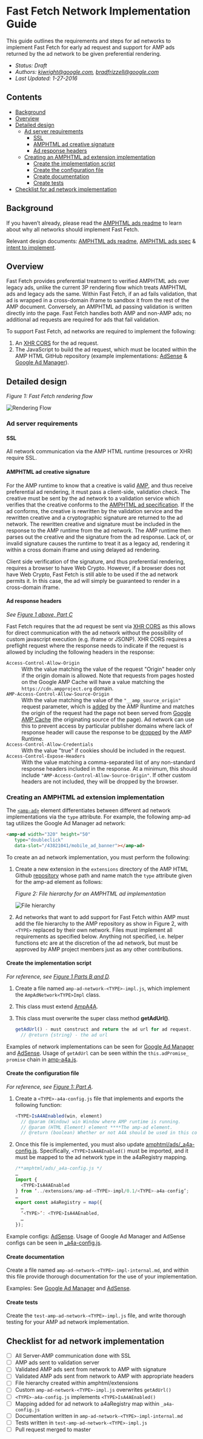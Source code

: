 # Fast Fetch Network Implementation Guide

This guide outlines the requirements and steps for ad networks to implement Fast
Fetch for early ad request and support for AMP ads returned by the ad network to
be given preferential rendering.

* *Status: Draft*
* *Authors: [kjwright@google.com](mailto:kjwright@google.com),
[bradfrizzell@google.com](mailto:bradfrizzell@google.com)*
* *Last Updated: 1-27-2016*

## Contents

* [Background](#background)
* [Overview](#overview)
* [Detailed design](#detailed-design)
  + [Ad server requirements](#ad-server-requirements)
    - [SSL](#ssl)
    - [AMPHTML ad creative signature](#amphtml-ad-creative-signature)
    - [Ad response headers](#ad-response-headers)
  + [Creating an AMPHTML ad extension implementation](#creating-an-amphtml-ad-extension-implementation)
    - [Create the implementation script](#create-the-implementation-script)
    - [Create the configuration file](#create-the-configuration-file)
    - [Create documentation](#create-documentation)
    - [Create tests](#create-tests)
* [Checklist for ad network implementation](#checklist-for-ad-network-implementation)


## Background

If you haven’t already, please read the [AMPHTML ads readme](./a4a-readme.md) to
learn about why all networks should implement Fast Fetch.

Relevant design documents:  [AMPHTML ads readme](./a4a-readme.md),
[AMPHTML ads spec](https://github.com/ampproject/amphtml/blob/master/extensions/amp-a4a/amp-a4a-format.md)
& [intent to implement](https://github.com/ampproject/amphtml/issues/3133).

## Overview

Fast Fetch provides preferential treatment to verified AMPHTML ads over legacy
ads, unlike the current 3P rendering flow which treats AMPHTML ads  and legacy
ads the same. Within Fast Fetch, if an ad fails validation, that ad is wrapped
in a cross-domain iframe to sandbox it from the rest of the AMP document.
Conversely, an AMPHTML ad passing validation is written directly into the page.
Fast Fetch handles both AMP and non-AMP ads; no additional ad requests are
required for ads that fail validation.

To support Fast Fetch, ad networks are required to implement the following:

1. An [XHR CORS](https://www.w3.org/TR/cors/) for the ad request.
2. The JavaScript to build the ad request, which must be located within the AMP
HTML GitHub repository (example implementations:
[AdSense](https://github.com/ampproject/amphtml/tree/master/extensions/amp-ad-network-adsense-impl)
& [Google Ad Manager](https://github.com/ampproject/amphtml/tree/master/extensions/amp-ad-network-doubleclick-impl)).

## Detailed design

*Figure 1: Fast Fetch rendering flow*

<amp-img alt="Rendering Flow" layout="responsive" src="./1.png"
    width="1280" height="960">
  <noscript>
    <img alt="Rendering Flow" src="./1.png" />
  </noscript>
</amp-img>

### Ad server requirements

#### SSL

All network communication via the AMP HTML runtime (resources or XHR) require SSL.

#### AMPHTML ad creative signature

For the AMP runtime to know that a creative is valid [AMP](https://github.com/ampproject/amphtml/blob/master/extensions/amp-a4a/amp-a4a-format.md),
and thus receive preferential ad rendering, it must pass a client-side,
validation check.  The creative must be sent by the ad network to a validation
service which verifies that the creative conforms to the
[AMPHTML ad specification](https://github.com/ampproject/amphtml/blob/master/extensions/amp-a4a/amp-a4a-format.md).
If the ad conforms, the creative is rewritten by the validation service and the
rewritten creative and a cryptographic signature are returned to the ad network.
The rewritten creative and signature must be included in the response to the AMP
runtime from the ad network. The AMP runtime then parses out the creative and
the signature from the ad response.  Lack of, or invalid signature causes the
runtime to treat it as a legacy ad, rendering it within a cross domain iframe
and using delayed ad rendering.

Client side verification of the signature, and thus preferential rendering,
requires a browser to have Web Crypto. However, if a browser does not have Web
Crypto, Fast Fetch is still able to be used if the ad network permits it. In
this case, the ad will simply be guaranteed to render in a cross-domain iframe.

#### Ad response headers

*See [Figure 1 above, Part C](#detailed-design)*

Fast Fetch requires that the ad request be sent via [XHR CORS](https://www.w3.org/TR/cors/)
as this allows for direct communication with the ad network without the
possibility of custom javascript execution (e.g. iframe or JSONP). XHR CORS
requires a preflight request where the response needs to indicate if the request
is allowed by including the following headers in the response:

<dl>
  <dt><code>Access-Control-Allow-Origin</code></dt>
  <dd>With the value matching the value of the request "Origin" header only if
    the origin domain is allowed. Note that requests from pages hosted on the
    Google AMP Cache will have a value matching the <code>https://cdn.ampproject.org</code>
    domain.</dd>
  <dt><code>AMP-Access-Control-Allow-Source-Origin</code></dt>
  <dd>With the value matching the value of the <code>"__amp_source_origin"</code>
    request parameter, which is <a href="https://github.com/ampproject/amphtml/blob/master/src/service/xhr-impl.js#L103">added</a>
    by the AMP Runtime and matches the origin of the request had the page not
    been served from <a href="https://www.ampproject.org/docs/get_started/about-amp.html">Google AMP Cache</a>
    (the originating source of the page).  Ad network can use this to prevent
    access by particular publisher domains where lack of response header will
    cause the response to be <a href="https://github.com/ampproject/amphtml/blob/master/src/service/xhr-impl.js#L137">dropped</a>
    by the AMP Runtime.</dd>
  <dt><code>Access-Control-Allow-Credentials</code></dt>
  <dd>With the value "true" if cookies should be included in the request.</dd>
    <dt><code>Access-Control-Expose-Headers</code></dt>
  <dd>With the value matching a comma-separated list of any non-standard
    response headers included in the response. At a minimum, this should
    include <code>"AMP-Access-Control-Allow-Source-Origin"</code>. If other
    custom headers are not included, they will be dropped by the browser.</dd>
</dl>


### Creating an AMPHTML ad extension implementation

The [`<amp-ad>`](https://www.ampproject.org/docs/reference/components/amp-ad)
element differentiates between different ad network implementations via the
`type` attribute. For example, the following amp-ad tag utilizes the Google Ad Manager
ad network:

```html
<amp-ad width="320" height="50"
   type="doubleclick"
   data-slot="/43821041/mobile_ad_banner"></amp-ad>
```

To create an ad network implementation, you must perform the following:

1.  Create a new extension in the `extensions` directory of the AMP HTML Github
    [repository](https://github.com/ampproject/amphtml/tree/master/extensions)
    whose path and name match the `type` attribute given for the amp-ad element
    as follows:

    *Figure 2: File hierarchy for an AMPHTML ad implementation*

    <amp-img alt="File hierarchy" layout="responsive" src="./2.png"
        width="1280" height="960">
      <noscript>
        <img alt="File hierarchy" src="./2.png"/>
      </noscript>
    </amp-img>

2. Ad networks that want to add support for Fast Fetch within AMP must add the
  file hierarchy to the AMP repository as show in Figure 2, with `<TYPE>`
  replaced by their own network. Files must implement all requirements as
  specified below. Anything not specified, i.e. helper functions etc are at the
  discretion of the ad network, but must be approved by AMP project members just
  as any other contributions.

#### Create the implementation script 

*For reference, see [Figure 1 Parts B and D](#detailed-design).*

1.  Create a file named `amp-ad-network-<TYPE>-impl.js`, which implement the
    `AmpAdNetwork<TYPE>Impl` class.
2.  This class must extend [AmpA4A](https://github.com/ampproject/amphtml/blob/master/extensions/amp-a4a/0.1/amp-a4a.js).
3.  This class must overwrite the super class method **getAdUrl()**.

    ``` javascript
    getAdUrl() - must construct and return the ad url for ad request.
      // @return {string} - the ad url
    ```

Examples of network implementations can be seen for [Google Ad Manager](https://github.com/ampproject/amphtml/blob/master/extensions/amp-ad-network-doubleclick-impl/0.1/amp-ad-network-doubleclick-impl.js) and [AdSense](https://github.com/ampproject/amphtml/blob/master/extensions/amp-ad-network-adsense-impl/0.1/amp-ad-network-adsense-impl.js).
Usage of `getAdUrl` can be seen within the `this.adPromise_ promise` chain in
[amp-a4a.js](https://github.com/ampproject/amphtml/blob/master/extensions/amp-a4a/0.1/amp-a4a.js).

#### Create the configuration file

*For reference, see [Figure 1: Part A](#figure-1-fast-fetch-rendering-flow)*.

1.  Create a `<TYPE>-a4a-config.js` file that implements and exports the
    following function:

    ``` javascript
    <TYPE>IsA4AEnabled(win, element)
      // @param (Window) win Window where AMP runtime is running.
      // @param (HTML Element) element ****The amp-ad element.
      // @return (boolean) Whether or not A4A should be used in this context.
    ```

2.  Once this file is implemented, you must also update [amphtml/ads/_a4a-config.js](https://github.com/ampproject/amphtml/blob/master/ads/_a4a-config.js).
    Specifically, `<TYPE>IsA4AEnabled()` must be imported, and it must be mapped
    to the ad network type in the a4aRegistry mapping.

    ``` javascript
    /**amphtml/ads/_a4a-config.js */
    …
    import {
      <TYPE>IsA4AEnabled
    } from ‘../extensions/amp-ad-<TYPE>-impl/0.1/<TYPE>-a4a-config’;
    …
    export const a4aRegistry = map({
      …
      ‘<TYPE>’: <TYPE>IsA4AEnabled,
      …
    });
    ```

Example configs: [AdSense](https://github.com/ampproject/amphtml/blob/master/extensions/amp-ad-network-adsense-impl/0.1/adsense-a4a-config.js#L68).
Usage of Google Ad Manager and AdSense configs can be seen in [_a4a-config.js](https://github.com/ampproject/amphtml/blob/master/ads/_a4a-config.js).

#### Create documentation

Create a file named `amp-ad-network-<TYPE>-impl-internal.md`, and within this
file provide thorough documentation for the use of your implementation.

Examples: See [Google Ad Manager](https://github.com/ampproject/amphtml/blob/master/extensions/amp-ad-network-doubleclick-impl/amp-ad-network-doubleclick-impl-internal.md)
and [AdSense](https://github.com/ampproject/amphtml/blob/master/extensions/amp-ad-network-adsense-impl/amp-ad-network-adsense-impl-internal.md).

#### Create tests

Create the `test-amp-ad-network-<TYPE>-impl.js` file, and write thorough testing
for your AMP ad network implementation.

## Checklist for ad network implementation 

- [ ] All Server-AMP communication done with SSL
- [ ] AMP ads sent to validation server
- [ ] Validated AMP ads sent from network to AMP with signature
- [ ] Validated AMP ads sent from network to AMP with appropriate headers
- [ ] File hierarchy created within amphtml/extensions
- [ ] Custom `amp-ad-network-<TYPE>-impl.js` overwrites `getAdUrl()`
- [ ] `<TYPE>-a4a-config.js` implements `<TYPE>IsA4AEnabled()`
- [ ] Mapping added for ad network to a4aRegistry map within `_a4a-config.js`
- [ ] Documentation written in `amp-ad-network-<TYPE>-impl-internal.md`
- [ ] Tests written in `test-amp-ad-network-<TYPE>-impl.js`
- [ ] Pull request merged to master
